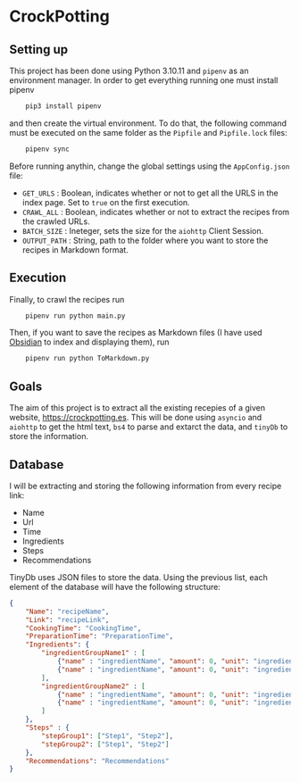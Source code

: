 # CrockPotting

## Setting up

This project has been done using Python 3.10.11 and `pipenv` as an environment manager. In order to get everything running one must install pipenv
```bash
    pip3 install pipenv
```
and then create the virtual environment. To do that, the following command must be executed on the same folder as the `Pipfile` and `Pipfile.lock` files:
```bash
    pipenv sync
```

Before running anythin, change the global settings using the `AppConfig.json` file:

- `GET_URLS` : Boolean, indicates whether or not to get all the URLS in the index page. Set to `true` on the first execution.
- `CRAWL_ALL` :  Boolean, indicates whether or not to extract the recipes from the crawled URLs.
- `BATCH_SIZE` : Ineteger, sets the size for the `aiohttp` Client Session.
- `OUTPUT_PATH` : String, path to the folder where you want to store the recipes in Markdown format.

## Execution

Finally, to crawl the recipes run
```bash
    pipenv run python main.py
```

Then, if you want to save the recipes as Markdown files (I have used [Obsidian](https://obsidian.md/) to index and displaying them), run
```bash
    pipenv run python ToMarkdown.py
```

## Goals

The aim of this project is to extract all the existing recepies of a given website, https://crockpotting.es. This will be done using `asyncio` and `aiohttp` to get the html text, `bs4` to parse and extarct the data, and `tinyDb` to store the information.

## Database

I will be extracting and storing the following information from every recipe link:

- Name
- Url
- Time
- Ingredients
- Steps
- Recommendations

TinyDb uses JSON files to store the data. Using the previous list, each element of the database will have the following structure:

```json
{
    "Name": "recipeName",
    "Link": "recipeLink",
    "CookingTime": "CookingTime",
    "PreparationTime": "PreparationTime",
    "Ingredients": {
        "ingredientGroupName1" : [
            {"name" : "ingredientName", "amount": 0, "unit": "ingredientUnits", "notes": "ingredientNotes"}
            {"name" : "ingredientName", "amount": 0, "unit": "ingredientUnits", "notes": "ingredientNotes"}
        ],
        "ingredientGroupName2" : [
            {"name" : "ingredientName", "amount": 0, "unit": "ingredientUnits", "notes": "ingredientNotes"}
            {"name" : "ingredientName", "amount": 0, "unit": "ingredientUnits", "notes": "ingredientNotes"}
        ]
    },
    "Steps" : {
        "stepGroup1": ["Step1", "Step2"],
        "stepGroup2": ["Step1", "Step2"]
    },
    "Recommendations": "Recommendations"
}
```